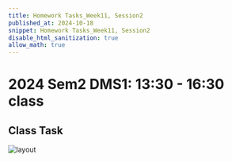 ```yaml
---
title: Homework Tasks_Week11, Session2
published_at: 2024-10-18
snippet: Homework Tasks_Week11, Session2
disable_html_sanitization: true
allow_math: true
---
```

#  2024 Sem2 DMS1: 13:30 - 16:30 class

## Class Task ##

![layout](W12-layout.jpg)